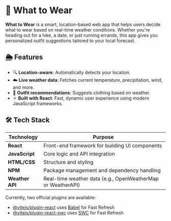 # 👗 What to Wear

**What to Wear** is a smart, location-based web app that helps users decide what to wear based on real-time weather conditions. Whether you're heading out for a hike, a date, or just running errands, this app gives you personalized outfit suggestions tailored to your local forecast.

## 🌦️ Features

- 🔍 **Location-aware**: Automatically detects your location.
- ☁️ **Live weather data**: Fetches current temperature, precipitation, wind, and more.
- 🧥 **Outfit recommendations**: Suggests clothing based on weather.
- ⚛️ **Built with React**: Fast, dynamic user experience using modern JavaScript frameworks.

## 🛠️ Tech Stack

| Technology      | Purpose                                                     |
| --------------- | ----------------------------------------------------------- |
| **React**       | Front-end framework for building UI components              |
| **JavaScript**  | Core logic and API integration                              |
| **HTML/CSS**    | Structure and styling                                       |
| **NPM**         | Package management and dependency handling                  |
| **Weather API** | Real-time weather data (e.g., OpenWeatherMap or WeatherAPI) |

Currently, two official plugins are available:

- [@vitejs/plugin-react](https://github.com/vitejs/vite-plugin-react/blob/main/packages/plugin-react/README.md) uses [Babel](https://babeljs.io/) for Fast Refresh
- [@vitejs/plugin-react-swc](https://github.com/vitejs/vite-plugin-react-swc) uses [SWC](https://swc.rs/) for Fast Refresh
